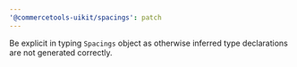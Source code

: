 ```yaml
---
'@commercetools-uikit/spacings': patch
---
```


Be explicit in typing `Spacings` object as otherwise inferred type declarations are not generated correctly.
